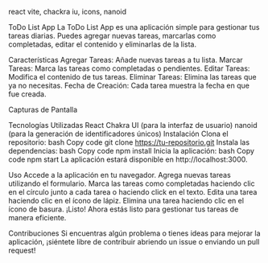 react vite, chackra iu, icons, nanoid


ToDo List App
La ToDo List App es una aplicación simple para gestionar tus tareas diarias. Puedes agregar nuevas tareas, marcarlas como completadas, editar el contenido y eliminarlas de la lista.

Características
Agregar Tareas: Añade nuevas tareas a tu lista.
Marcar Tareas: Marca las tareas como completadas o pendientes.
Editar Tareas: Modifica el contenido de tus tareas.
Eliminar Tareas: Elimina las tareas que ya no necesitas.
Fecha de Creación: Cada tarea muestra la fecha en que fue creada.

Capturas de Pantalla

Tecnologías Utilizadas
React
Chakra UI (para la interfaz de usuario)
nanoid (para la generación de identificadores únicos)
Instalación
Clona el repositorio:
bash
Copy code
git clone https://tu-repositorio.git
Instala las dependencias:
bash
Copy code
npm install
Inicia la aplicación:
bash
Copy code
npm start
La aplicación estará disponible en http://localhost:3000.

Uso
Accede a la aplicación en tu navegador.
Agrega nuevas tareas utilizando el formulario.
Marca las tareas como completadas haciendo clic en el círculo junto a cada tarea o haciendo click en el texto.
Edita una tarea haciendo clic en el ícono de lápiz.
Elimina una tarea haciendo clic en el ícono de basura.
¡Listo! Ahora estás listo para gestionar tus tareas de manera eficiente.

Contribuciones
Si encuentras algún problema o tienes ideas para mejorar la aplicación, ¡siéntete libre de contribuir abriendo un issue o enviando un pull request!